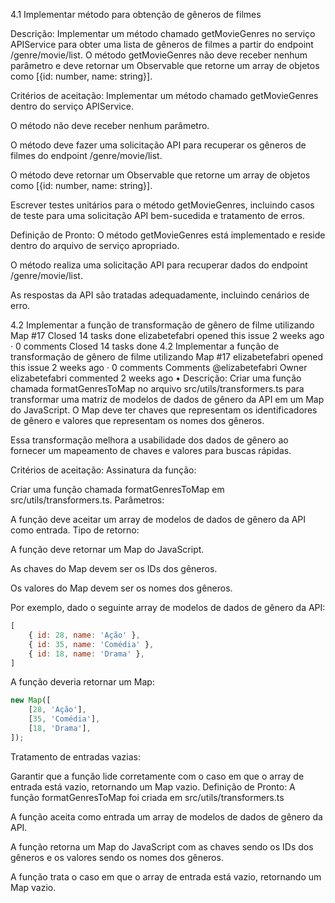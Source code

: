 
4.1 Implementar método para obtenção de gêneros de filmes

Descrição:
Implementar um método chamado getMovieGenres no serviço APIService para obter uma lista de gêneros de filmes a partir do endpoint /genre/movie/list. O método getMovieGenres não deve receber nenhum parâmetro e deve retornar um Observable que retorne um array de objetos como [{id: number, name: string}].

Critérios de aceitação:
 Implementar um método chamado getMovieGenres dentro do serviço APIService.

 O método não deve receber nenhum parâmetro.

 O método deve fazer uma solicitação API para recuperar os gêneros de filmes do endpoint /genre/movie/list.

 O método deve retornar um Observable que retorne um array de objetos como [{id: number, name: string}].

 Escrever testes unitários para o método getMovieGenres, incluindo casos de teste para uma solicitação API bem-sucedida e tratamento de erros.

Definição de Pronto:
 O método getMovieGenres está implementado e reside dentro do arquivo de serviço apropriado.

 O método realiza uma solicitação API para recuperar dados do endpoint /genre/movie/list.

 As respostas da API são tratadas adequadamente, incluindo cenários de erro.

 4.2 Implementar a função de transformação de gênero de filme utilizando Map #17
Closed
14 tasks done
elizabetefabri opened this issue 2 weeks ago · 0 comments
Closed
14 tasks done
4.2 Implementar a função de transformação de gênero de filme utilizando Map
#17
elizabetefabri opened this issue 2 weeks ago · 0 comments
Comments
@elizabetefabri
Owner
elizabetefabri commented 2 weeks ago • 
Descrição:
Criar uma função chamada formatGenresToMap no arquivo src/utils/transformers.ts para transformar uma matriz de modelos de dados de gênero da API em um Map do JavaScript. O Map deve ter chaves que representam os identificadores de gênero e valores que representam os nomes dos gêneros.

Essa transformação melhora a usabilidade dos dados de gênero ao fornecer um mapeamento de chaves e valores para buscas rápidas.

Critérios de aceitação:
 Assinatura da função:

 Criar uma função chamada formatGenresToMap em src/utils/transformers.ts.
 Parâmetros:

 A função deve aceitar um array de modelos de dados de gênero da API como entrada.
 Tipo de retorno:

 A função deve retornar um Map do JavaScript.

 As chaves do Map devem ser os IDs dos gêneros.

 Os valores do Map devem ser os nomes dos gêneros.

Por exemplo, dado o seguinte array de modelos de dados de gênero da API:

   ```js
   [
       { id: 28, name: 'Ação' },
       { id: 35, name: 'Comédia' },
       { id: 18, name: 'Drama' },
   ]
   ```
A função deveria retornar um Map:

   ```js
   new Map([
       [28, 'Ação'],
       [35, 'Comédia'],
       [18, 'Drama'],
   ]);
   ```
 Tratamento de entradas vazias:

 Garantir que a função lide corretamente com o caso em que o array de entrada está vazio, retornando um Map vazio.
Definição de Pronto:
 A função formatGenresToMap foi criada em src/utils/transformers.ts

 A função aceita como entrada um array de modelos de dados de gênero da API.

 A função retorna um Map do JavaScript com as chaves sendo os IDs dos gêneros e os valores sendo os nomes dos gêneros.

 A função trata o caso em que o array de entrada está vazio, retornando um Map vazio.
